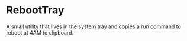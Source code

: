 # RebootTray
A small utility that lives in the system tray and copies a run command to reboot at 4AM to clipboard.
